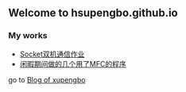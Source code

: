 ## Welcome to hsupengbo.github.io

### My works
  + [Socket双机通信作业](./CN/SocketByC++/README.md)
  + [闲暇期间做的几个用了MFC的程序](./ProjectForDengFengshiYanHighSchool/README.md)
  
go to [Blog of xupengbo](https://blog.xupengbo.online)

